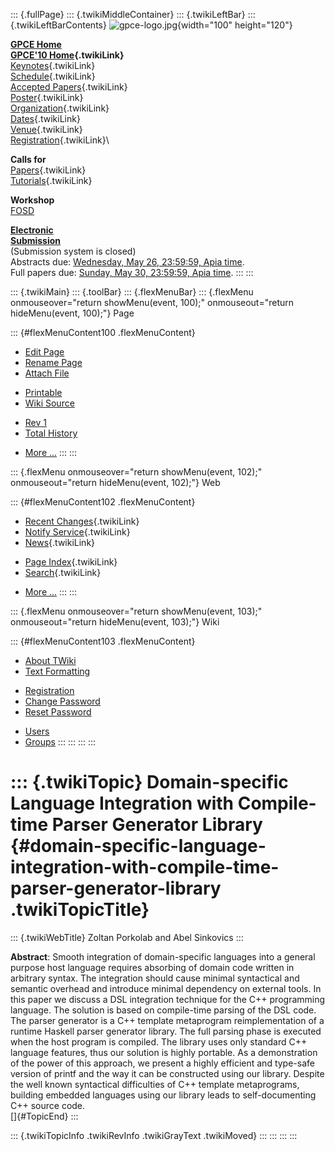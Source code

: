 ::: {.fullPage}
::: {.twikiMiddleContainer}
::: {.twikiLeftBar}
::: {.twikiLeftBarContents}
![gpce-logo.jpg](../pub/GPCE10/WebLeftBar/gpce-logo.jpg){width="100"
height="120"}

**[GPCE Home](http://program-transformation.org/Gpce)**\
**[GPCE\'10 Home](WebHome){.twikiLink}**\
[Keynotes](KeynoteSpeakers){.twikiLink}\
[Schedule](ConferenceProgram){.twikiLink}\
[Accepted Papers](AcceptedPapers){.twikiLink}\
[Poster](Poster){.twikiLink}\
[Organization](ConferenceOrganization){.twikiLink}\
[Dates](ImportantDates){.twikiLink}\
[Venue](ConferenceVenue){.twikiLink}\
[Registration](ConferenceRegistration){.twikiLink}\

**Calls for**\
[Papers](CallForPapers){.twikiLink}\
[Tutorials](CallForTutorials){.twikiLink}

**Workshop**\
[FOSD](http://www.infosun.fim.uni-passau.de/cl/staff/apel/FOSD2010/index.html)

**[Electronic\
Submission](http://www.easychair.org/conferences/?conf=gpce10)**\
(Submission system is closed)\
Abstracts due: [Wednesday, May 26, 23:59:59, Apia
time](http://www.timeanddate.com/worldclock/fixedtime.html?month=5&day=26&year=2010&hour=23&min=59&sec=59&p1=282).\
Full papers due: [Sunday, May 30, 23:59:59, Apia
time](http://www.timeanddate.com/worldclock/fixedtime.html?month=5&day=30&year=2010&hour=23&min=59&sec=59&p1=282).
:::
:::

::: {.twikiMain}
::: {.toolBar}
::: {.flexMenuBar}
::: {.flexMenu onmouseover="return showMenu(event, 100);" onmouseout="return hideMenu(event, 100);"}
Page

::: {#flexMenuContent100 .flexMenuContent}
-   [Edit
    Page](http://www.program-transformation.org/edit/GPCE10/DomainSpecificLanguageIntegrationWithCompileTimeParserGeneratorLibrary?t=1536828793)
-   [Rename
    Page](http://www.program-transformation.org/rename/GPCE10/DomainSpecificLanguageIntegrationWithCompileTimeParserGeneratorLibrary)
-   [Attach
    File](http://www.program-transformation.org/attach/GPCE10/DomainSpecificLanguageIntegrationWithCompileTimeParserGeneratorLibrary)

<!-- -->

-   [Printable](http://www.program-transformation.org/view/GPCE10/DomainSpecificLanguageIntegrationWithCompileTimeParserGeneratorLibrary?skin=print.pattern)
-   [Wiki
    Source](http://www.program-transformation.org/view/GPCE10/DomainSpecificLanguageIntegrationWithCompileTimeParserGeneratorLibrary?skin=text&raw=on&contenttype=text/plain)

<!-- -->

-   [Rev
    1](http://www.program-transformation.org/view/GPCE10/DomainSpecificLanguageIntegrationWithCompileTimeParserGeneratorLibrary?rev=1.1)
-   [Total
    History](http://www.program-transformation.org/rdiff/GPCE10/DomainSpecificLanguageIntegrationWithCompileTimeParserGeneratorLibrary)

<!-- -->

-   [More
    \...](http://www.program-transformation.org/oops/GPCE10/DomainSpecificLanguageIntegrationWithCompileTimeParserGeneratorLibrary?template=oopsmore&param1=1.1&param2=1.1)
:::
:::

::: {.flexMenu onmouseover="return showMenu(event, 102);" onmouseout="return hideMenu(event, 102);"}
Web

::: {#flexMenuContent102 .flexMenuContent}
-   [Recent Changes](WebChanges){.twikiLink}
-   [Notify Service](WebNotify){.twikiLink}
-   [News](WebNews){.twikiLink}

<!-- -->

-   [Page Index](WebIndex){.twikiLink}
-   [Search](WebSearch){.twikiLink}

<!-- -->

-   [More
    \...](http://www.program-transformation.org/oops/GPCE10/DomainSpecificLanguageIntegrationWithCompileTimeParserGeneratorLibrary?template=oopsmore&param1=1.1&param2=1.1)
:::
:::

::: {.flexMenu onmouseover="return showMenu(event, 103);" onmouseout="return hideMenu(event, 103);"}
Wiki

::: {#flexMenuContent103 .flexMenuContent}
-   [About
    TWiki](http://www.program-transformation.org/view/TWiki/WebHome)
-   [Text
    Formatting](http://www.program-transformation.org/view/TWiki/TextFormattingRules)

<!-- -->

-   [Registration](http://www.program-transformation.org/view/TWiki/TWikiRegistration)
-   [Change
    Password](http://www.program-transformation.org/view/TWiki/ChangePassword)
-   [Reset
    Password](http://www.program-transformation.org/view/TWiki/ResetPassword)

<!-- -->

-   [Users](http://www.program-transformation.org/view/Main/TWikiUsers)
-   [Groups](http://www.program-transformation.org/view/Main/TWikiGroups)
:::
:::
:::
:::

::: {.twikiTopic}
Domain-specific Language Integration with Compile-time Parser Generator Library {#domain-specific-language-integration-with-compile-time-parser-generator-library .twikiTopicTitle}
===============================================================================

::: {.twikiWebTitle}
Zoltan Porkolab and Abel Sinkovics
:::

**Abstract**: Smooth integration of domain-specific languages into a
general purpose host language requires absorbing of domain code written
in arbitrary syntax. The integration should cause minimal syntactical
and semantic overhead and introduce minimal dependency on external
tools. In this paper we discuss a DSL integration technique for the C++
programming language. The solution is based on compile-time parsing of
the DSL code. The parser generator is a C++ template metaprogram
reimplementation of a runtime Haskell parser generator library. The full
parsing phase is executed when the host program is compiled. The library
uses only standard C++ language features, thus our solution is highly
portable. As a demonstration of the power of this approach, we present a
highly efficient and type-safe version of printf and the way it can be
constructed using our library. Despite the well known syntactical
difficulties of C++ template metaprograms, building embedded languages
using our library leads to self-documenting C++ source code.\
[]{#TopicEnd}
:::

::: {.twikiTopicInfo .twikiRevInfo .twikiGrayText .twikiMoved}
:::
:::
:::
:::
